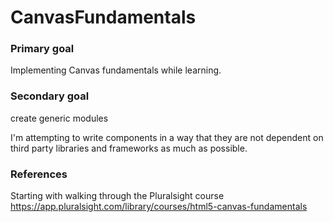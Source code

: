 # CanvasFundamentals

### Primary goal
Implementing Canvas fundamentals while learning.

### Secondary goal
create generic modules

I'm attempting to write components in a way that they are not dependent on third party libraries and frameworks as much as possible.

### References
Starting with walking through the Pluralsight course
https://app.pluralsight.com/library/courses/html5-canvas-fundamentals
